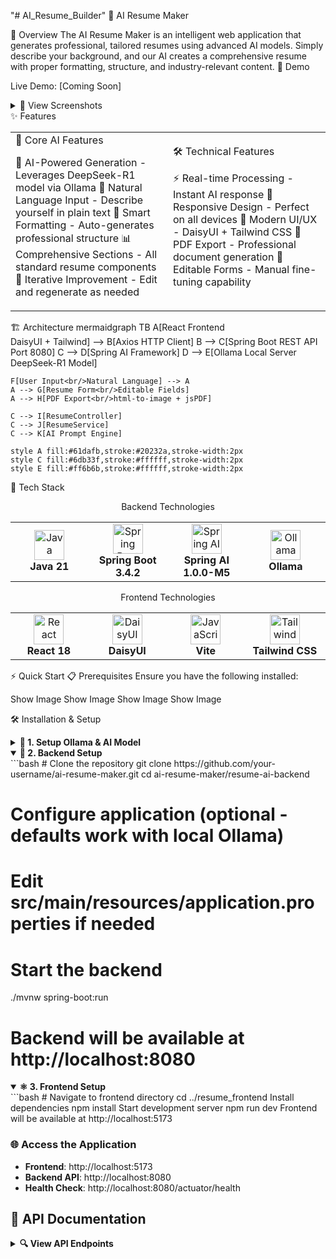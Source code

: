 "# AI_Resume_Builder" 
🤖 AI Resume Maker

🎯 Overview
The AI Resume Maker is an intelligent web application that generates professional, tailored resumes using advanced AI models. Simply describe your background, and our AI creates a comprehensive resume with proper formatting, structure, and industry-relevant content.
🎪 Demo

Live Demo: [Coming Soon]

<details>
<summary>📸 View Screenshots</summary>
Landing PageAI Input InterfaceGenerated ResumeShow ImageShow ImageShow Image
</details>
✨ Features
<table>
<tr>
<td width="50%">
🎯 Core AI Features

🧠 AI-Powered Generation - Leverages DeepSeek-R1 model via Ollama
📝 Natural Language Input - Describe yourself in plain text
🎨 Smart Formatting - Auto-generates professional structure
📊 Comprehensive Sections - All standard resume components
🔄 Iterative Improvement - Edit and regenerate as needed

</td>
<td width="50%">
🛠️ Technical Features

⚡ Real-time Processing - Instant AI response
📱 Responsive Design - Perfect on all devices
🎨 Modern UI/UX - DaisyUI + Tailwind CSS
📄 PDF Export - Professional document generation
🔧 Editable Forms - Manual fine-tuning capability

</td>
</tr>
</table>
🏗️ Architecture
mermaidgraph TB
    A[React Frontend<br/>DaisyUI + Tailwind] --> B[Axios HTTP Client]
    B --> C[Spring Boot REST API<br/>Port 8080]
    C --> D[Spring AI Framework]
    D --> E[Ollama Local Server<br/>DeepSeek-R1 Model]
    
    F[User Input<br/>Natural Language] --> A
    A --> G[Resume Form<br/>Editable Fields]
    A --> H[PDF Export<br/>html-to-image + jsPDF]
    
    C --> I[ResumeController]
    C --> J[ResumeService]
    C --> K[AI Prompt Engine]
    
    style A fill:#61dafb,stroke:#20232a,stroke-width:2px
    style C fill:#6db33f,stroke:#ffffff,stroke-width:2px
    style E fill:#ff6b6b,stroke:#ffffff,stroke-width:2px
🚀 Tech Stack
<div align="center">
Backend Technologies
<table>
<tr>
<td align="center" width="150px">
<img src="https://cdn.jsdelivr.net/gh/devicons/devicon/icons/java/java-original.svg" width="48" height="48" alt="Java" />
<br><b>Java 21</b>
</td>
<td align="center" width="150px">
<img src="https://cdn.jsdelivr.net/gh/devicons/devicon/icons/spring/spring-original.svg" width="48" height="48" alt="Spring Boot" />
<br><b>Spring Boot 3.4.2</b>
</td>
<td align="center" width="150px">
<img src="https://spring.io/img/projects/spring-ai.svg" width="48" height="48" alt="Spring AI" />
<br><b>Spring AI 1.0.0-M5</b>
</td>
<td align="center" width="150px">
<img src="https://github.com/jmorganca/ollama/raw/main/docs/logo.png" width="48" height="48" alt="Ollama" />
<br><b>Ollama</b>
</td>
</tr>
</table>
Frontend Technologies
<table>
<tr>
<td align="center" width="150px">
<img src="https://cdn.jsdelivr.net/gh/devicons/devicon/icons/react/react-original.svg" width="48" height="48" alt="React" />
<br><b>React 18</b>
</td>
<td align="center" width="150px">
<img src="https://raw.githubusercontent.com/saadeghi/daisyui/master/src/docs/static/images/daisyui-logomark.svg" width="48" height="48" alt="DaisyUI" />
<br><b>DaisyUI</b>
</td>
<td align="center" width="150px">
<img src="https://cdn.jsdelivr.net/gh/devicons/devicon/icons/javascript/javascript-original.svg" width="48" height="48" alt="JavaScript" />
<br><b>Vite</b>
</td>
<td align="center" width="150px">
<img src="https://cdn.jsdelivr.net/gh/devicons/devicon/icons/tailwindcss/tailwindcss-plain.svg" width="48" height="48" alt="Tailwind" />
<br><b>Tailwind CSS</b>
</td>
</tr>
</table>
</div>
⚡ Quick Start
📋 Prerequisites
Ensure you have the following installed:

Show Image
Show Image
Show Image
Show Image

🛠️ Installation & Setup
<details>
<summary><b>🤖 1. Setup Ollama & AI Model</b></summary>
```bash
# Install Ollama (macOS/Linux)
curl -fsSL https://ollama.ai/install.sh | sh
Pull DeepSeek-R1 model
ollama pull deepseek-r1:latest
Verify model is running
ollama list

For Windows, download from [ollama.ai](https://ollama.ai/)

</details>

<details open>
<summary><b>🔧 2. Backend Setup</b></summary>
```bash
# Clone the repository
git clone https://github.com/your-username/ai-resume-maker.git
cd ai-resume-maker/resume-ai-backend

# Configure application (optional - defaults work with local Ollama)
# Edit src/main/resources/application.properties if needed

# Start the backend
./mvnw spring-boot:run

# Backend will be available at http://localhost:8080
</details>
<details open>
<summary><b>⚛️ 3. Frontend Setup</b></summary>
```bash
# Navigate to frontend directory
cd ../resume_frontend
Install dependencies
npm install
Start development server
npm run dev
Frontend will be available at http://localhost:5173

</details>

### 🌐 Access the Application

- **Frontend**: http://localhost:5173
- **Backend API**: http://localhost:8080
- **Health Check**: http://localhost:8080/actuator/health

## 📖 API Documentation

<details>
<summary><b>🔍 View API Endpoints</b></summary>

### Resume Generation Endpoint

| Method | Endpoint | Description |
|--------|----------|-------------|
| `POST` | `/api/v1/resume/generate` | Generate AI resume from description |

#### Request Example
```json
POST /api/v1/resume/generate
Content-Type: application/json

{
  "userDescription": "I am a software engineer with 3 years of experience in Java and React. I have worked at tech startups and have experience with microservices and cloud technologies."
}
Response Example
json{
  "think": "Analyzing user background for software engineering role...",
  "data": {
    "personalInformation": {
      "fullName": "Generated Name",
      "email": "example@email.com",
      "phoneNumber": "+1234567890",
      "location": "City, Country",
      "linkedIn": "https://linkedin.com/in/profile",
      "gitHub": "https://github.com/username",
      "portfolio": null
    },
    "summary": "Experienced Software Engineer...",
    "skills": [
      {
        "title": "Java",
        "level": "Expert"
      }
    ],
    "experience": [...],
    "education": [...],
    "certifications": [...],
    "projects": [...],
    "achievements": [...],
    "languages": [...],
    "interests": [...]
  }
}
</details>
🎨 UI Components & Features
🔍 Key Frontend Components
ComponentDescriptionFeaturesLanding PageHero section with featuresResponsive design, testimonialsAI Input InterfaceNatural language inputLoading states, validationResume FormEditable structured formDynamic field arrays, form validationResume PreviewProfessional resume displayPDF export, print-ready
📱 Responsive Design

Mobile-First approach
Dark/Light theme support with DaisyUI
Accessible components with proper ARIA labels
Print-Optimized resume layouts

📁 Project Structure
ai-resume-maker/
├── 📂 resume-ai-backend/           # Spring Boot Backend
│   ├── 📂 src/main/java/com/resume/backend/
│   │   ├── 📄 ResumeAiBackendApplication.java
│   │   ├── 📄 ResumeRequest.java   # Request DTO
│   │   ├── 📂 controller/
│   │   │   └── 📄 ResumeController.java
│   │   └── 📂 service/
│   │       ├── 📄 ResumeService.java
│   │       └── 📄 ResumeServiceImpl.java
│   ├── 📂 src/main/resources/
│   │   ├── 📄 application.properties
│   │   └── 📄 resume_prompt.txt    # AI Prompt Template
│   └── 📄 pom.xml
│
├── 📂 resume_frontend/             # React Frontend
│   ├── 📂 src/
│   │   ├── 📂 api/
│   │   │   └── 📄 ResumeService.js # API Client
│   │   ├── 📂 components/
│   │   │   ├── 📄 Navbar.jsx
│   │   │   └── 📄 Resume.jsx       # Resume Display Component
│   │   ├── 📂 pages/
│   │   │   ├── 📄 GenerateResume.jsx
│   │   │   ├── 📄 LandingPage.jsx
│   │   │   └── 📄 Root.jsx
│   │   └── 📄 main.jsx
│   ├── 📄 package.json
│   ├── 📄 tailwind.config.js
│   └── 📄 vite.config.js
│
├── 📄 README.md
├── 📄 LICENSE
└── 📄 .gitignore
🧪 AI Model Configuration
🎯 Prompt Engineering
The application uses a sophisticated prompt template (resume_prompt.txt) that:

Structures Output - Ensures consistent JSON format
Covers All Sections - Personal info, skills, experience, projects, etc.
Maintains Professional Tone - Industry-appropriate language
Handles Edge Cases - Manages missing or incomplete information

🔧 Model Settings
properties# Current configuration
spring.ai.ollama.chat.model=deepseek-r1:latest

# Alternative models (uncomment to use)
# spring.ai.openai.api-key=your-openai-key
🧪 Testing
Backend Tests
bashcd resume-ai-backend
./mvnw test
Frontend Tests
bashcd resume_frontend
npm run test        # Run tests
npm run build       # Production build
npm run preview     # Preview production build
🚀 Deployment
<details>
<summary><b>🐳 Docker Deployment</b></summary>
```bash
# Create docker-compose.yml
version: '3.8'
services:
  backend:
    build: ./resume-ai-backend
    ports:
      - "8080:8080"
    environment:
      - SPRING_AI_OLLAMA_BASE_URL=http://ollama:11434
    depends_on:
      - ollama
frontend:
build: ./resume_frontend
ports:
- "3000:3000"
depends_on:
- backend
ollama:
image: ollama/ollama:latest
ports:
- "11434:11434"
volumes:
- ollama_data:/root/.ollama
volumes:
ollama_data:
Deploy
docker-compose up --build

</details>

<details>
<summary><b>☁️ Cloud Deployment</b></summary>

### Heroku Deployment
```bash
# Backend deployment
heroku create your-resume-ai-backend
git subtree push --prefix=resume-ai-backend heroku main

# Frontend deployment  
heroku create your-resume-ai-frontend
git subtree push --prefix=resume_frontend heroku main
Vercel/Netlify (Frontend)
bash# Build command: npm run build
# Output directory: dist
# Environment variable: VITE_API_URL=your-backend-url
</details>
🔧 Configuration
Environment Variables
Backend
properties# AI Configuration
spring.ai.ollama.chat.model=deepseek-r1:latest
spring.ai.ollama.base-url=http://localhost:11434

# Server Configuration
server.port=8080

# CORS Configuration (for production)
cors.allowed-origins=https://yourfrontend.com
Frontend
bash# API Configuration
VITE_API_URL=http://localhost:8080

# Build Configuration
VITE_NODE_ENV=development
🤝 Contributing
We love contributions! Here's how you can help:
<details>
<summary><b>🔧 Development Setup</b></summary>
```bash
# Fork the repository
git clone https://github.com/your-username/ai-resume-maker.git
cd ai-resume-maker
Create a feature branch
git checkout -b feature/amazing-feature
Make your changes
Test your changes
Commit with descriptive message
git commit -m "Add amazing feature"
Push to your fork
git push origin feature/amazing-feature
Create a Pull Request

</details>

### 🎯 Contribution Areas
- 🎨 **UI/UX Improvements** - Better designs and user experience
- 🤖 **AI Enhancements** - Better prompts and model integration
- 📱 **Mobile Optimization** - Enhanced mobile experience
- 🌍 **Internationalization** - Multi-language support
- 🧪 **Testing** - Unit tests and integration tests
- 📚 **Documentation** - Improved docs and tutorials

### 📝 Code Guidelines
- Follow **Java Spring Boot** best practices
- Use **React functional components** with hooks
- Maintain **consistent formatting** with Prettier/ESLint
- Write **clear commit messages**
- Add **tests** for new features

## 🐛 Troubleshooting

<details>
<summary><b>🔧 Common Issues & Solutions</b></summary>

### Ollama Connection Issues
```bash
# Check if Ollama is running
ollama list

# Restart Ollama service
ollama serve

# Pull model again if needed
ollama pull deepseek-r1:latest
Backend Issues
bash# Check Java version
java --version

# Clear Maven cache
./mvnw clean install

# Check application logs
./mvnw spring-boot:run --debug
Frontend Issues
bash# Clear node modules
rm -rf node_modules package-lock.json
npm install

# Check environment variables
echo $VITE_API_URL

# Build for production
npm run build
</details>
📊 Performance & Metrics
⚡ Performance Benchmarks

AI Response Time: ~3-5 seconds (local Ollama)
PDF Generation: ~1-2 seconds
Bundle Size: Frontend ~2MB gzipped
Memory Usage: Backend ~512MB, Frontend ~100MB

📈 Scalability

Concurrent Users: Supports 100+ simultaneous requests
AI Model: Can switch to cloud providers for scale
Database: Currently stateless (can add persistence)

📄 License
This project is licensed under the MIT License - see the LICENSE file for details.
🙏 Acknowledgments

Spring AI Team - For excellent AI integration framework
Ollama Community - For local LLM hosting
DeepSeek - For the powerful R1 model
DaisyUI - For beautiful, accessible components
React Community - For amazing frontend tools

